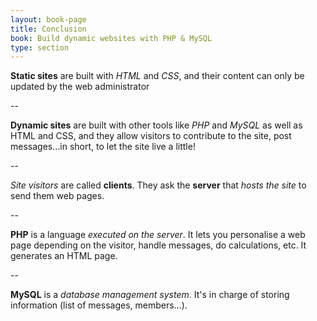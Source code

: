 ```yaml
---
layout: book-page
title: Conclusion
book: Build dynamic websites with PHP & MySQL
type: section
---
```


**Static sites** are built with *HTML* and *CSS*, and their content can only be updated by the web administrator  

--

**Dynamic sites** are built with other tools like *PHP* and *MySQL* as well as HTML and CSS, and they allow visitors to contribute to the site, post messages…in short, to let the site live a little!

--

*Site visitors* are called **clients**. They ask the **server** that *hosts the site* to send them web pages.

--

**PHP** is a language *executed on the server*. It lets you personalise a web page depending on the visitor, handle messages, do calculations, etc. It generates an HTML page.

--

**MySQL** is a *database management system*. It's in charge of storing information (list of messages, members…).
